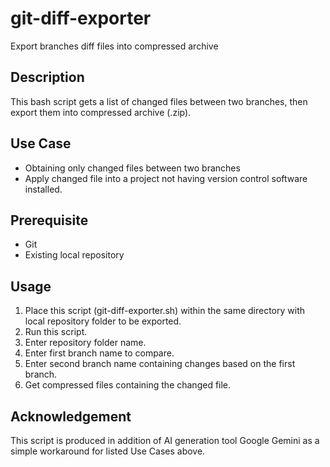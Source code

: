 # git-diff-exporter
Export branches diff files into compressed archive

## Description
This bash script gets a list of changed files between two branches, then export them into compressed archive (.zip).

## Use Case
- Obtaining only changed files between two branches
- Apply changed file into a project not having version control software installed.

## Prerequisite
- Git
- Existing local repository

## Usage
1. Place this script (git-diff-exporter.sh) within the same directory with local repository folder to be exported.
2. Run this script.
3. Enter repository folder name.
4. Enter first branch name to compare.
5. Enter second branch name containing changes based on the first branch.
6. Get compressed files containing the changed file.

## Acknowledgement
This script is produced in addition of AI generation tool Google Gemini as a simple workaround for listed Use Cases above.
